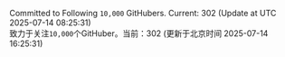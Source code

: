 Committed to Following `10,000` GitHubers. Current: <!-- FOLLOWING_COUNT -->302<!-- FOLLOWING_COUNT --> (Update at UTC <!-- LAST_UPDATED -->2025-07-14 08:25:31<!-- LAST_UPDATED -->)<br>
致力于关注`10,000`个GitHuber。当前：<!-- FOLLOWING_COUNT -->302<!-- FOLLOWING_COUNT --> (更新于北京时间 <!-- LAST_UPDATED_CST -->2025-07-14 16:25:31<!-- LAST_UPDATED_CST -->)
